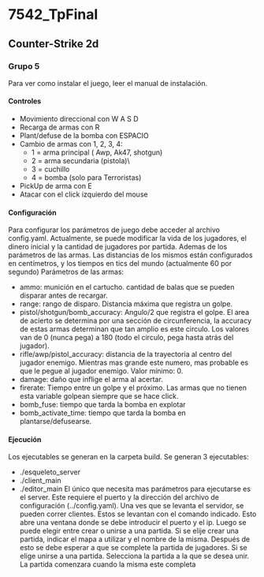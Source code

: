 # 7542_TpFinal

## Counter-Strike 2d

### Grupo 5

Para ver como instalar el juego, leer el manual de instalación.

#### Controles

- Movimiento direccional con W A S D
- Recarga de armas con R
- Plant/defuse de la bomba con ESPACIO
- Cambio de armas con 1, 2, 3, 4:
  - 1 = arma principal ( Awp, Ak47, shotgun)
  - 2 = arma secundaria (pistola)\
  - 3 = cuchillo
  - 4 = bomba (solo para Terroristas)
- PickUp de arma con E
- Atacar con el click izquierdo del mouse

#### Configuración

Para configurar los parámetros de juego debe acceder al archivo config.yaml.
Actualmente, se puede modificar la vida de los jugadores, el dinero inicial y la cantidad de jugadores por partida. Ademas de los parámetros de las armas. Las distancias de los mismos están configurados en centímetros, y los tiempos en tics del mundo (actualmente 60 por segundo)
Parámetros de las armas:

- ammo: munición en el cartucho. cantidad de balas que se pueden disparar antes de recargar.
- range: rango de disparo. Distancia máxima que registra un golpe.
- pistol/shotgun/bomb_accuracy: Angulo/2 que registra el golpe. El area de acierto se determina por una sección de circunferencia, la accuracy de estas armas determinan que tan amplio es este circulo. Los valores van de 0 (nunca pega) a 180 (todo el circulo, pega hasta atrás del jugador).
- rifle/awp/pistol_accuracy: distancia de la trayectoria al centro del jugador enemigo. Mientras mas grande este numero, mas probable es que le pegue al jugador enemigo. Valor mínimo: 0.
- damage: daño que inflige el arma al acertar.
- firerate: Tiempo entre un golpe y el próximo. Las armas que no tienen esta variable golpean siempre que se hace click.
- bomb_fuse: tiempo que tarda la bomba en explotar
- bomb_activate_time: tiempo que tarda la bomba en plantarse/defusearse.

#### Ejecución

Los ejecutables se generan en la carpeta build.
Se generan 3 ejecutables:

- ./esqueleto_server
- ./client_main
- ./editor_main
El único que necesita mas parámetros para ejecutarse es el server. Este requiere el puerto y la dirección del archivo de configuración (../config.yaml).
Una ves que se levanta el servidor, se pueden correr clientes. Estos se levantan con el comando indicado. Esto abre una ventana donde se debe introducir el puerto y el ip. Luego se puede elegir entre crear o unirse a una partida.
Si se elije crear una partida, indicar el mapa a utilizar y el nombre de la misma. Después de esto se debe esperar a que se complete la partida de jugadores.
Si se elige unirse a una partida. Selecciona la partida a la que se desea unir. La partida comenzara cuando la misma este completa
